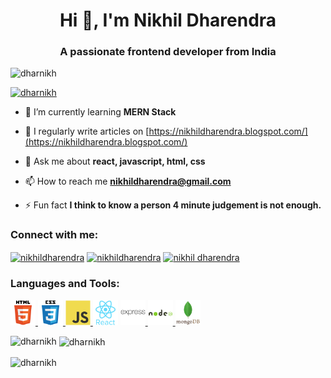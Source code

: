 <h1 align="center">Hi 👋, I'm Nikhil Dharendra</h1>
<h3 align="center">A passionate frontend developer from India</h3>

<p align="left"> <img src="https://komarev.com/ghpvc/?username=dharnikh&label=Profile%20views&color=0e75b6&style=flat" alt="dharnikh" /> </p>

<p align="left"> <a href="https://github.com/ryo-ma/github-profile-trophy"><img src="https://github-profile-trophy.vercel.app/?username=dharnikh" alt="dharnikh" /></a> </p>

- 🌱 I’m currently learning **MERN Stack**

- 📝 I regularly write articles on [https://nikhildharendra.blogspot.com/](https://nikhildharendra.blogspot.com/)

- 💬 Ask me about **react, javascript, html, css**

- 📫 How to reach me **nikhildharendra@gmail.com**

- ⚡ Fun fact **I think to know a person 4 minute judgement is not enough.**

<h3 align="left">Connect with me:</h3>
<p align="left">
<a href="https://linkedin.com/in/nikhildharendra" target="blank"><img align="center" src="https://raw.githubusercontent.com/rahuldkjain/github-profile-readme-generator/master/src/images/icons/Social/linked-in-alt.svg" alt="nikhildharendra" height="30" width="40" /></a>
<a href="https://instagram.com/nikhildharendra" target="blank"><img align="center" src="https://raw.githubusercontent.com/rahuldkjain/github-profile-readme-generator/master/src/images/icons/Social/instagram.svg" alt="nikhildharendra" height="30" width="40" /></a>
<a href="https://www.youtube.com/c/nikhil dharendra" target="blank"><img align="center" src="https://raw.githubusercontent.com/rahuldkjain/github-profile-readme-generator/master/src/images/icons/Social/youtube.svg" alt="nikhil dharendra" height="30" width="40" /></a>
</p>

<h3 align="left">Languages and Tools:</h3>
<p align="left">  <a href="https://www.w3.org/html/" target="_blank" rel="noreferrer"> <img src="https://raw.githubusercontent.com/devicons/devicon/master/icons/html5/html5-original-wordmark.svg" alt="html5" width="40" height="40"/> </a> 
<a href="https://www.w3schools.com/css/" target="_blank" rel="noreferrer"> <img src="https://raw.githubusercontent.com/devicons/devicon/master/icons/css3/css3-original-wordmark.svg" alt="css3" width="40" height="40"/> </a>
 <a href="https://developer.mozilla.org/en-US/docs/Web/JavaScript" target="_blank" rel="noreferrer"> <img src="https://raw.githubusercontent.com/devicons/devicon/master/icons/javascript/javascript-original.svg" alt="javascript" width="40" height="40"/> </a>
 <a href="https://reactjs.org/" target="_blank" rel="noreferrer"> <img src="https://raw.githubusercontent.com/devicons/devicon/master/icons/react/react-original-wordmark.svg" alt="react" width="40" height="40"/></a>
 <a href="https://expressjs.com" target="_blank" rel="noreferrer"> <img src="https://raw.githubusercontent.com/devicons/devicon/master/icons/express/express-original-wordmark.svg" alt="express" width="40" height="40"/> </a>  <a href="https://nodejs.org" target="_blank" rel="noreferrer"> <img src="https://raw.githubusercontent.com/devicons/devicon/master/icons/nodejs/nodejs-original-wordmark.svg" alt="nodejs" width="40" height="40"/> </a><a href="https://www.mongodb.com/" target="_blank" rel="noreferrer"> <img src="https://raw.githubusercontent.com/devicons/devicon/master/icons/mongodb/mongodb-original-wordmark.svg" alt="mongodb" width="40" height="40"/> </a>  </p>


 



<p><img align="left" src="https://github-readme-stats.vercel.app/api/top-langs?username=dharnikh&show_icons=true&locale=en&layout=compact" alt="dharnikh" /></p>

<p>&nbsp;<img align="center" src="https://github-readme-stats.vercel.app/api?username=dharnikh&show_icons=true&locale=en" alt="dharnikh" /></p>

<p><img align="center" src="https://github-readme-streak-stats.herokuapp.com/?user=dharnikh&" alt="dharnikh" /></p>
